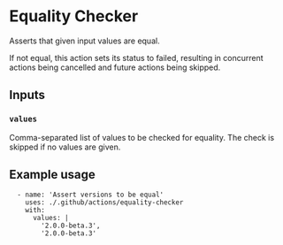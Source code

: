 # Equality Checker

Asserts that given input values are equal.

If not equal, this action sets its status to failed, resulting in concurrent actions being cancelled and future actions being skipped. 

## Inputs

### `values`

Comma-separated list of values to be checked for equality. The check is skipped if no values are given.

## Example usage

```
  - name: 'Assert versions to be equal'
    uses: ./.github/actions/equality-checker
    with:
      values: |
        '2.0.0-beta.3',
        '2.0.0-beta.3'
```